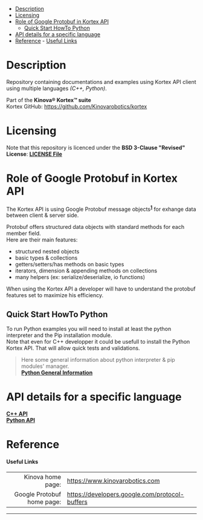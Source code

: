 <!--
* KINOVA (R) KORTEX (TM)
*
* Copyright (c) 2018 Kinova inc. All rights reserved.
*
* This software may be modified and distributed under the
* terms of the BSD 3-Clause license.
*
* Refer to the LICENSE file for details.
*
-->

<!-- TOC -->

- [Description](#description)
- [Licensing](#licensing)
- [Role of Google Protobuf in Kortex API](#role-of-google-protobuf-in-kortex-api)
    - [Quick Start HowTo Python](#quick-start-howto-python)
- [API details for a specific language](#api-details-for-a-specific-language)
- [Reference](#reference)
            - [Useful Links](#useful-links)

<!-- /TOC -->

<a id="markdown-description" name="description"></a>
# Description
Repository containing documentations and examples using Kortex
API client using multiple languages *(C++, Python)*.  
  
Part of the __**Kinova® Kortex™ suite**__  
Kortex GitHub: https://github.com/Kinovarobotics/kortex  

<a id="markdown-licensing" name="licensing"></a>
# Licensing 
Note that this repository is licenced under the **BSD 3-Clause "Revised" License**: **[LICENSE File](./LICENSE)**  

<a id="markdown-role-of-google-protobuf-in-kortex-api" name="role-of-google-protobuf-in-kortex-api"></a>
# Role of Google Protobuf in Kortex API 

The Kortex API is using Google Protobuf message objects<sup>**[1](#useful-links)**</sup> for exhange data between client & server side.  

Protobuf offers structured data objects with standard methods for each member field.  
Here are their main features:  
+ structured nested objects
+ basic types & collections
+ getters/setters/has methods on basic types
+ iterators, dimension & appending methods on collections
+ many helpers (ex: serialize/deserialize, io functions)
  
When using the Kortex API a developer will have to understand the protobuf features set to maximize his efficiency.  

<a id="markdown-quick-start-howto-python" name="quick-start-howto-python"></a>
## Quick Start HowTo Python

  To run Python examples you will need to install at least the python interpreter and the Pip installation module.  
  Note that even for C++ developper it could be usefull to install the Python Kortex API.  That will allow quick tests and validations.

  > Here some general information about python interpreter & pip modules' manager.  
  > **[Python General Information](./linked_md/python_quick_start.md)**

<a id="markdown-api-details-for-a-specific-language" name="api-details-for-a-specific-language"></a>
# API details for a specific language

**[C++ API](./api_cpp/examples/readme.md)**  
**[Python API](./api_python/examples/readme.md)**  

<a id="markdown-reference" name="reference"></a>
# Reference
<a id="markdown-useful-links" name="useful-links"></a>
#### Useful Links
|  |  |  
| ---: | --- |  
| Kinova home page: | https://www.kinovarobotics.com |  
| Google Protobuf home page: | https://developers.google.com/protocol-buffers |  
<!--
| Docker home page: | https://www.docker.com |  
-->
___________________________

[How to contribute]: ./linked_md/contributing.md  
[Installing docker]: ./linked_md/installation_docker.md  
[Using docker]: ./linked_md/howto_docker.md  
